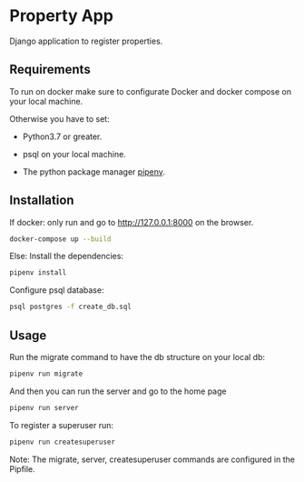 # Property App

Django application to register properties.

## Requirements
To run on docker make sure to configurate Docker and docker compose on your local machine.

Otherwise you have to set:
- Python3.7 or greater.

- psql on your local machine.

- The python package manager [pipenv](https://pipenv-es.readthedocs.io/es/latest/).


## Installation
If docker:
only run and go to http://127.0.0.1:8000 on the browser.
```bash
docker-compose up --build
```
Else:
Install the dependencies:

```bash
pipenv install
```

Configure psql database:

```bash
psql postgres -f create_db.sql
```

## Usage

Run the migrate command to have the db structure on your local db:

```bash
pipenv run migrate
```

And then you can run the server and go to the home page
```bash
pipenv run server
```

To register a superuser run:
```bash
pipenv run createsuperuser
```

Note: The migrate, server, createsuperuser commands are configured in the Pipfile.


